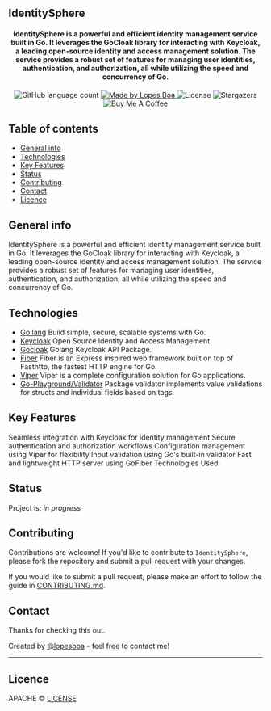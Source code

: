## IdentitySphere

<h4 align="center">
  IdentitySphere is a powerful and efficient identity management service built in Go. It leverages the GoCloak library for interacting with Keycloak, a leading open-source identity and access management solution. The service provides a robust set of features for managing user identities, authentication, and authorization, all while utilizing the speed and concurrency of Go.
</h4>

<p align="center">
  <img alt="GitHub language count" src="https://img.shields.io/github/languages/count/lopesboa/identity-sphere?color=%2327449F">

  <a href="https://github.com/lopesboa">
    <img alt="Made by Lopes Boa" src="https://img.shields.io/badge/made%20by-Lopes Boa-%2327449F">
  </a>

  <img alt="License" src="https://img.shields.io/badge/license-MIT-%2327449F">

  <img alt="Stargazers" src="https://img.shields.io/github/stars/lopesboa/identity-sphere?style=social">

  <a href="https://www.buymeacoffee.com/lopesboa" target="_blank">
  <img alt="Buy Me A Coffee" src=".github/buy-me-a-coffee.png"></a>
</p>

## Table of contents
* [General info](#general-info)
* [Technologies](#technologies)
* [Key Features](#key-features)
* [Status](#status)
* [Contributing](#contributing)
* [Contact](#contact)
* [Licence](#licence)

## General info
 IdentitySphere is a powerful and efficient identity management service built in Go. It leverages the GoCloak library for interacting with Keycloak, a leading open-source identity and access management solution. The service provides a robust set of features for managing user identities, authentication, and authorization, all while utilizing the speed and concurrency of Go.

## Technologies

* [Go lang](https://go.dev/) Build simple, secure, scalable systems with Go.
* [Keycloak](https://www.keycloak.org/) Open Source Identity and Access Management.
* [Gocloak](https://github.com/Nerzal/gocloak) Golang Keycloak API Package.
* [Fiber](https://github.com/gofiber/fiber) Fiber is an Express inspired web framework built on top of Fasthttp, the fastest HTTP engine for Go.
* [Viper](https://github.com/spf13/viper) Viper is a complete configuration solution for Go applications.
* [Go-Playground/Validator](https://github.com/go-playground/validator) Package validator implements value validations for structs and individual fields based on tags.


## Key Features

Seamless integration with Keycloak for identity management
Secure authentication and authorization workflows
Configuration management using Viper for flexibility
Input validation using Go's built-in validator
Fast and lightweight HTTP server using GoFiber
Technologies Used:

## Status
Project is: _in progress_

## Contributing
Contributions are welcome! If you'd like to contribute to `IdentitySphere`, please fork the repository and submit a pull request with your changes.

If you would like to submit a pull request, please make an effort to follow the guide in [CONTRIBUTING.md](CONTRIBUTING.md).


## Contact

Thanks for checking this out.

Created by [@lopesboa](https://www.linkedin.com/in/lopesboa) - feel free to contact me!


---
## Licence
APACHE © [LICENSE](LICENSE.md)
